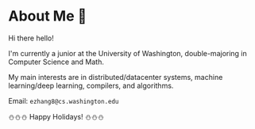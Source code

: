 # About Me 🐙

Hi there hello! 

I'm currently a junior at the University of Washington, double-majoring in Computer Science and Math.

My main interests are in distributed/datacenter systems, machine learning/deep learning, compilers, and algorithms.

Email: `ezhang8@cs.washington.edu`

⛄⛄⛄ Happy Holidays! ⛄⛄⛄
